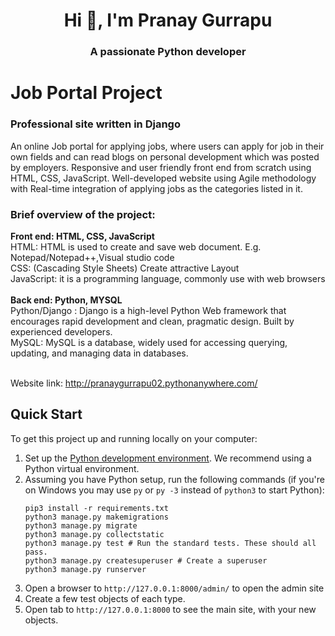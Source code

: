 <h1 align="center">Hi 👋, I'm Pranay Gurrapu</h1>
<h3 align="center">A passionate Python developer</h3>

<h1 style="font-weight:bold;">Job Portal Project</h1> 

<h3 style="font-weight:bold;">Professional site written in Django</h3>

<p>An online Job portal for applying jobs, where users can apply for job in their own fields and can read blogs on personal development which was posted by employers.
Responsive and user friendly front end from scratch using HTML, CSS, JavaScript.
Well-developed website using Agile methodology with Real-time integration of applying jobs as the categories listed in it.</p>

<h3 style="font-weight:bold;">Brief overview of the project:</h3>
<b>Front end: HTML, CSS, JavaScript</b>
<div>HTML: HTML is used to create and save web document. E.g. Notepad/Notepad++,Visual studio code</div>
<div>CSS: (Cascading Style Sheets) Create attractive Layout</div>
<div>JavaScript: it is a programming language, commonly use with web browsers</div></br>
<b>Back end: Python, MYSQL</b>
<div>Python/Django : Django is a high-level Python Web framework that encourages rapid development and clean, pragmatic design. Built by experienced developers.</div>
<div>MySQL: MySQL is a database, widely used for accessing querying, updating, and managing data in databases.</div></br>

Website link: http://pranaygurrapu02.pythonanywhere.com/

## Quick Start

To get this project up and running locally on your computer:
1. Set up the [Python development environment](https://developer.mozilla.org/en-US/docs/Learn/Server-side/Django/development_environment).
   We recommend using a Python virtual environment.
1. Assuming you have Python setup, run the following commands (if you're on Windows you may use `py` or `py -3` instead of `python3` to start Python):
   ```
   pip3 install -r requirements.txt
   python3 manage.py makemigrations
   python3 manage.py migrate
   python3 manage.py collectstatic
   python3 manage.py test # Run the standard tests. These should all pass.
   python3 manage.py createsuperuser # Create a superuser
   python3 manage.py runserver
   ```
1. Open a browser to `http://127.0.0.1:8000/admin/` to open the admin site
1. Create a few test objects of each type.
1. Open tab to `http://127.0.0.1:8000` to see the main site, with your new objects.
